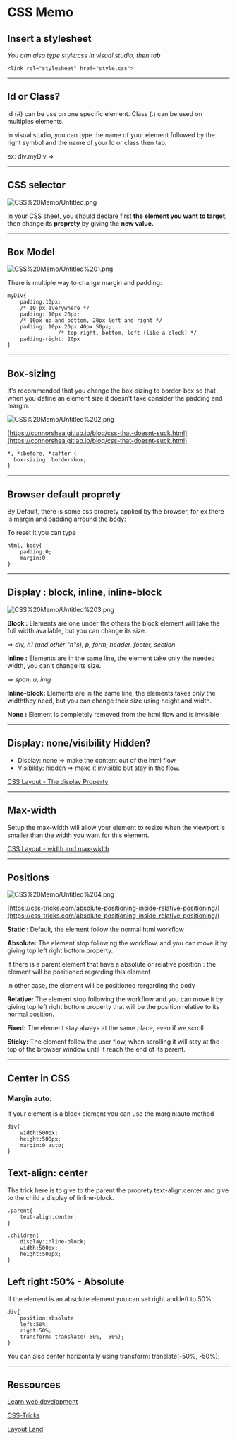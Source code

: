 # CSS Memo

## Insert a stylesheet

*You can also type style:css in visual studio, then tab* 

    <link rel="stylesheet" href="style.css">

---

## Id or Class?

id (#) can be use on one specific element. Class (.) can be used on multiples elements. 

In visual studio, you can type the name of your element followed by the right symbol and the name of your Id or class then tab.

ex: div.myDiv ⇒ <div id="myDiv">

---

## CSS selector

![CSS%20Memo/Untitled.png](CSS%20Memo/Untitled.png)

In your CSS sheet, you should declare first **the element you want to target**, then change its **proprety** by giving the **new value.** 

---

## Box Model

![CSS%20Memo/Untitled%201.png](CSS%20Memo/Untitled%201.png)

There is multiple way to change margin and padding:

    myDiv{
    	padding:10px;
    	/* 10 px everywhere */
    	padding: 10px 20px;
    	/* 10px up and bottom, 20px left and right */
    	padding: 10px 20px 40px 50px;
    				/* top right, bottom, left (like a clock) */
    	padding-right: 20px
    }

---

## Box-sizing

It's recommended that you change the box-sizing to border-box so that when you define an element size it doesn't take consider the padding and margin.

![CSS%20Memo/Untitled%202.png](CSS%20Memo/Untitled%202.png)

[https://connorshea.gitlab.io/blog/css-that-doesnt-suck.html](https://connorshea.gitlab.io/blog/css-that-doesnt-suck.html)

    *, *:before, *:after {
      box-sizing: border-box;
    }

---

## Browser default proprety

By Default, there is some css proprety applied by the browser, for ex there is margin and padding arround the body:

To reset it you can type

    html, body{
    	padding:0; 
    	margin:0;
    }

---

## Display : block, inline, inline-block

![CSS%20Memo/Untitled%203.png](CSS%20Memo/Untitled%203.png)

**Block :** Elements are one under the others the block element will take the full width available, but you can change its size.

⇒ *div, h1 (and other "h"s), p, form, header, footer, section*

**Inline :** Elements are in the same line, the element take only the needed width, you can't change its size.

⇒ *span, a, img*

**Inline-block:** Elements are in the same line, the elements takes only the widththey need, but you can change their size using height and width.

**None :** Element is completely removed from the html flow and is invisible 

---

## Display: none/visibility Hidden?

- Display: none ⇒ make the content out of the html flow.
- Visibility: hidden ⇒ make it invisible but stay in the flow.

[CSS Layout - The display Property](https://www.w3schools.com/css/css_display_visibility.asp)

---

## Max-width

Setup the max-width will allow your element to resize when the viewport is smaller than the width you want for this element.

[CSS Layout - width and max-width](https://www.w3schools.com/css/css_max-width.asp)

---

## Positions

![CSS%20Memo/Untitled%204.png](CSS%20Memo/Untitled%204.png)

[https://css-tricks.com/absolute-positioning-inside-relative-positioning/](https://css-tricks.com/absolute-positioning-inside-relative-positioning/)

**Static :** Default, the element follow the normal html workflow

**Absolute:** The element stop following the workflow, and you can move it by giving top left right bottom property.

if there is a parent element that have a absolute or relative position : the element will be positioned regarding this element

in other case, the element will be positioned rergarding the body

**Relative:** The element stop following the workflow and you can move it by giving top left  right bottom property that will be the position relative to its normal position.

**Fixed:** The element stay always at the same place, even if we scroll

**Sticky:** The element follow the user flow, when scrolling it will stay at the top of the browser window until it reach the end of its parent.

---

## Center in CSS

### Margin auto:

If your element is a block element you can use the margin:auto method

    div{
    	width:500px;
    	height:500px;
    	margin:0 auto;
    }

## Text-align: center

The trick here is to give to the parent the proprety text-align:center and give to the child a display of linline-block.

    .parent{
    	text-align:center;
    }
    
    .children{
    	display:inline-block;
    	width:500px;
    	height:500px;
    }

## Left right :50% - Absolute

If the element is an absolute element you can set right and left to 50%

    div{
    	position:absolute
    	left:50%;
    	right:50%;
    	transform: translate(-50%, -50%);
    }

You can also center horizontally using transform: translate(-50%, -50%);

---

## Ressources

[Learn web development](https://developer.mozilla.org/en-US/docs/Learn)

[CSS-Tricks](https://css-tricks.com/)

[Layout Land](https://www.youtube.com/layoutland)